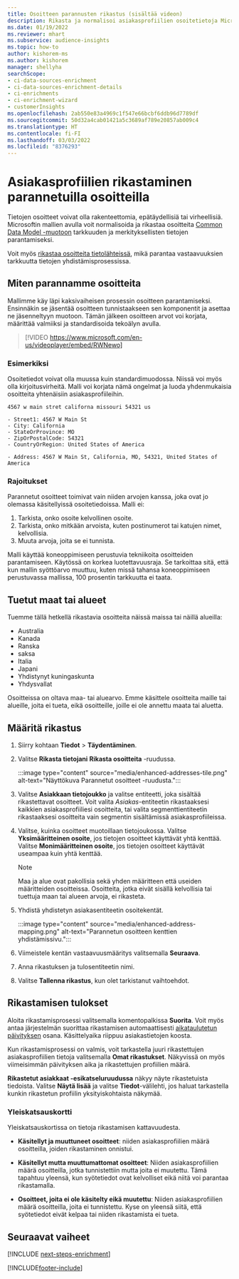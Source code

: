 ```yaml
---
title: Osoitteen parannusten rikastus (sisältää videon)
description: Rikasta ja normalisoi asiakasprofiilien osoitetietoja Microsoftin malleilla.
ms.date: 01/19/2022
ms.reviewer: mhart
ms.subservice: audience-insights
ms.topic: how-to
author: kishorem-ms
ms.author: kishorem
manager: shellyha
searchScope:
- ci-data-sources-enrichment
- ci-data-sources-enrichment-details
- ci-enrichments
- ci-enrichment-wizard
- customerInsights
ms.openlocfilehash: 2ab550e83a4969c1f547e66bcbf6ddb96d7789df
ms.sourcegitcommit: 50d32a4cab01421a5c3689af789e20857ab009c4
ms.translationtype: HT
ms.contentlocale: fi-FI
ms.lasthandoff: 03/03/2022
ms.locfileid: "8376293"
---
```

# <a name="enrichment-of-customer-profiles-with-enhanced-addresses"></a>Asiakasprofiilien rikastaminen parannetuilla osoitteilla

Tietojen osoitteet voivat olla rakenteettomia, epätäydellisiä tai virheellisiä. Microsoftin mallien avulla voit normalisoida ja rikastaa osoitteita [Common Data Model -muotoon](/common-data-model/schema/core/applicationcommon/address) tarkkuuden ja merkityksellisten tietojen parantamiseksi.

Voit myös [rikastaa osoitteita tietolähteissä](data-sources-enrichment.md), mikä parantaa vastaavuuksien tarkkuutta tietojen yhdistämisprosessissa. 

## <a name="how-we-enhance-addresses"></a>Miten parannamme osoitteita

Mallimme käy läpi kaksivaiheisen prosessin osoitteen parantamiseksi. Ensinnäkin se jäsentää osoitteen tunnistaakseen sen komponentit ja asettaa ne jäsenneltyyn muotoon. Tämän jälkeen osoitteen arvot voi korjata, määrittää valmiiksi ja standardisoida tekoälyn avulla.

> [!VIDEO https://www.microsoft.com/en-us/videoplayer/embed/RWNewo]

### <a name="example"></a>Esimerkiksi

Osoitetiedot voivat olla muussa kuin standardimuodossa. Niissä voi myös olla kirjoitusvirheitä. Malli voi korjata nämä ongelmat ja luoda yhdenmukaisia osoitteita yhtenäisiin asiakasprofiileihin.

```Input
4567 w main stret californa missouri 54321 us
```

```Output
- Street1: 4567 W Main St
- City: California
- StateOrProvince: MO
- ZipOrPostalCode: 54321
- CountryOrRegion: United States of America

- Address: 4567 W Main St, California, MO, 54321, United States of America
```

### <a name="limitations"></a>Rajoitukset

Parannetut osoitteet toimivat vain niiden arvojen kanssa, joka ovat jo olemassa käsitellyissä osoitetiedoissa. Malli ei: 

1. Tarkista, onko osoite kelvollinen osoite.
2. Tarkista, onko mitkään arvoista, kuten postinumerot tai katujen nimet, kelvollisia.
3. Muuta arvoja, joita se ei tunnista.

Malli käyttää koneoppimiseen perustuvia tekniikoita osoitteiden parantamiseen. Käytössä on korkea luotettavuusraja. Se tarkoittaa sitä, että kun mallin syöttöarvo muuttuu, kuten missä tahansa koneoppimiseen perustuvassa mallissa, 100 prosentin tarkkuutta ei taata.

## <a name="supported-countries-or-regions"></a>Tuetut maat tai alueet

Tuemme tällä hetkellä rikastavia osoitteita näissä maissa tai näillä alueilla: 

- Australia
- Kanada
- Ranska
- saksa
- Italia
- Japani
- Yhdistynyt kuningaskunta
- Yhdysvallat

Osoitteissa on oltava maa- tai aluearvo. Emme käsittele osoitteita maille tai alueille, joita ei tueta, eikä osoitteille, joille ei ole annettu maata tai aluetta.

## <a name="configure-the-enrichment"></a>Määritä rikastus

1. Siirry kohtaan **Tiedot** > **Täydentäminen**.

1. Valitse **Rikasta tietojani** **Rikasta osoitteita** -ruudussa.

   :::image type="content" source="media/enhanced-addresses-tile.png" alt-text="Näyttökuva Parannetut osoitteet -ruudusta.":::

1. Valitse **Asiakkaan tietojoukko** ja valitse entiteetti, joka sisältää rikastettavat osoitteet. Voit valita *Asiakas*-entiteetin rikastaaksesi kaikkien asiakasprofiiliesi osoitteita, tai valita segmenttientiteetin rikastaaksesi osoitteita vain segmentin sisältämissä asiakasprofiileissa.

1. Valitse, kuinka osoitteet muotoillaan tietojoukossa. Valitse **Yksimääritteinen osoite**, jos tietojen osoitteet käyttävät yhtä kenttää. Valitse **Monimääritteinen osoite**, jos tietojen osoitteet käyttävät useampaa kuin yhtä kenttää.

   > [!NOTE]
   > Maa ja alue ovat pakollisia sekä yhden määritteen että useiden määritteiden osoitteissa. Osoitteita, jotka eivät sisällä kelvollisia tai tuettuja maan tai alueen arvoja, ei rikasteta.

1.  Yhdistä yhdistetyn asiakasentiteetin osoitekentät.

    :::image type="content" source="media/enhanced-address-mapping.png" alt-text="Parannetun osoitteen kenttien yhdistämissivu.":::

1. Viimeistele kentän vastaavuusmääritys valitsemalla **Seuraava**.

1. Anna rikastuksen ja tulosentiteetin nimi.

1. Valitse **Tallenna rikastus**, kun olet tarkistanut vaihtoehdot.

## <a name="enrichment-results"></a>Rikastamisen tulokset

Aloita rikastamisprosessi valitsemalla komentopalkissa **Suorita**. Voit myös antaa järjestelmän suorittaa rikastamisen automaattisesti [aikataulutetun päivityksen](system.md#schedule-tab) osana. Käsittelyaika riippuu asiakastietojen koosta.

Kun rikastamisprosessi on valmis, voit tarkastella juuri rikastettujen asiakasprofiilien tietoja valitsemalla **Omat rikastukset**. Näkyvissä on myös viimeisimmän päivityksen aika ja rikastettujen profiilien määrä.

**Rikastetut asiakkaat -esikatseluruudussa** näkyy näyte rikastetuista tiedoista. Valitse **Näytä lisää** ja valitse **Tiedot**-välilehti, jos haluat tarkastella kunkin rikastetun profiilin yksityiskohtaista näkymää.

### <a name="overview-card"></a>Yleiskatsauskortti

Yleiskatsauskortissa on tietoja rikastamisen kattavuudesta. 

* **Käsitellyt ja muuttuneet osoitteet**: niiden asiakasprofiilien määrä osoitteilla, joiden rikastaminen onnistui.

* **Käsitellyt mutta muuttumattomat osoitteet**: Niiden asiakasprofiilien määrä osoitteilla, jotka tunnistettiin mutta joita ei muutettu. Tämä tapahtuu yleensä, kun syötetiedot ovat kelvolliset eikä niitä voi parantaa rikastamalla.

* **Osoitteet, joita ei ole käsitelty eikä muutettu**: Niiden asiakasprofiilien määrä osoitteilla, joita ei tunnistettu. Kyse on yleensä siitä, että syötetiedot eivät kelpaa tai niiden rikastamista ei tueta.

## <a name="next-steps"></a>Seuraavat vaiheet

[!INCLUDE [next-steps-enrichment](../includes/next-steps-enrichment.md)]

[!INCLUDE[footer-include](../includes/footer-banner.md)]

